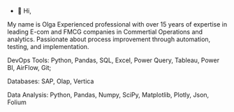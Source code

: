 - 👋 Hi, 

My name is Olga
Experienced professional with over 15 years of expertise in leading E-com and FMCG companies in Commertial Operations and analytics. Passionate about process improvement through automation, testing, and implementation. 

DevOps Tools:
Python, Pandas, SQL, Excel, Power Query, Tableau, Power BI, AirFlow, Git;

Databases:
SAP, Olap, Vertica

Data Analysis:
Python, Pandas, Numpy, SciPy, Matplotlib, Plotly, Json, Folium
